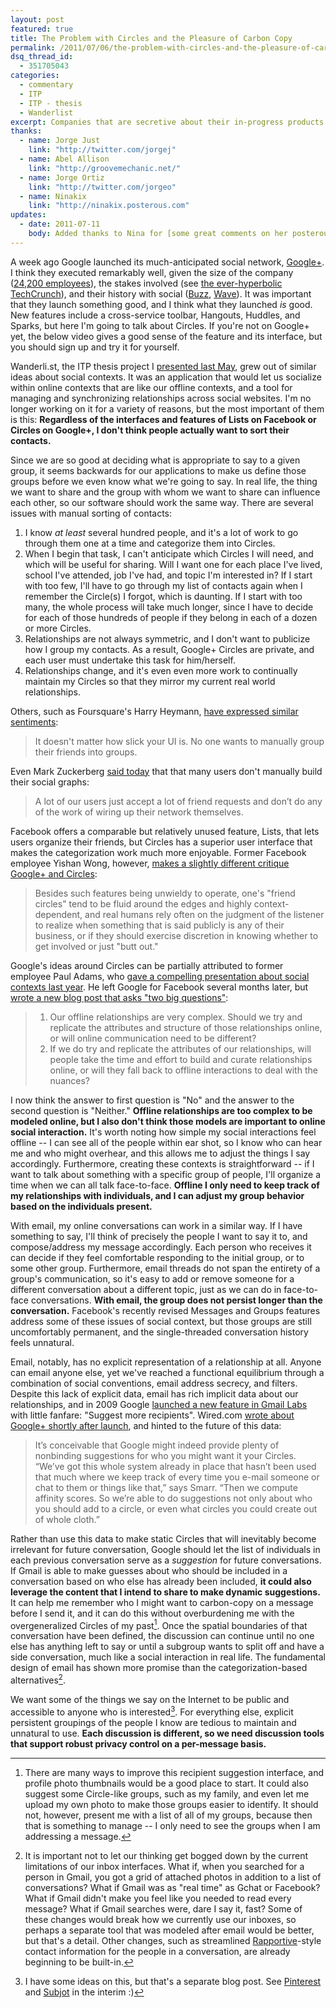 ```yaml
---
layout: post
featured: true
title: The Problem with Circles and the Pleasure of Carbon Copy
permalink: /2011/07/06/the-problem-with-circles-and-the-pleasure-of-carbon-copy/
dsq_thread_id:
  - 351705043
categories:
  - commentary
  - ITP
  - ITP - thesis
  - Wanderlist
excerpt: Companies that are secretive about their in-progress products are at a significant disadvantage.
thanks:
  - name: Jorge Just
    link: "http://twitter.com/jorgej"
  - name: Abel Allison
    link: "http://groovemechanic.net/"
  - name: Jorge Ortiz
    link: "http://twitter.com/jorgeo"
  - name: Ninakix
    link: "http://ninakix.posterous.com"
updates:
  - date: 2011-07-11
    body: Added thanks to Nina for [some great comments on her posterous](http://ninakix.posterous.com/60309089).
---
```

A week ago Google launched its much-anticipated social network, [Google+][1]. I think they executed remarkably well, given the size of the company ([24,200 employees][2]), the stakes involved (see [the ever-hyperbolic TechCrunch][3]), and their history with social ([Buzz][4], [Wave][5]). It was important that they launch something good, and I think what they launched *is* good. New features include a cross-service toolbar, Hangouts, Huddles, and Sparks, but here I'm going to talk about Circles. If you're not on Google+ yet, the below video gives a good sense of the feature and its interface, but you should sign up and try it for yourself.

Wanderli.st, the ITP thesis project I [presented last May][6], grew out of similar ideas about social contexts. It was an application that would let us socialize within online contexts that are like our offline contexts, and a tool for managing and synchronizing relationships across social websites. I'm no longer working on it for a variety of reasons, but the most important of them is this: **Regardless of the interfaces and features of Lists on Facebook or Circles on Google+, I don't think people actually want to sort their contacts.**

Since we are so good at deciding what is appropriate to say to a given group, it seems backwards for our applications to make us define those groups before we even know what we're going to say. In real life, the thing we want to share and the group with whom we want to share can influence each other, so our software should work the same way. There are several issues with manual sorting of contacts:

1.  I know *at least* several hundred people, and it's a lot of work to go through them one at a time and categorize them into Circles.
2.  When I begin that task, I can't anticipate which Circles I will need, and which will be useful for sharing. Will I want one for each place I've lived, school I've attended, job I've had, and topic I'm interested in? If I start with too few, I'll have to go through my list of contacts again when I remember the Circle(s) I forgot, which is daunting. If I start with too many, the whole process will take much longer, since I have to decide for each of those hundreds of people if they belong in each of a dozen or more Circles.
3.  Relationships are not always symmetric, and I don't want to publicize how I group my contacts. As a result, Google+ Circles are private, and each user must undertake this task for him/herself.
4.  Relationships change, and it's even even more work to continually maintain my Circles so that they mirror my current real world relationships.

Others, such as Foursquare's Harry Heymann, [have expressed similar sentiments][7]: 

> It doesn't matter how slick your UI is. No one wants to manually group their friends into groups.

Even Mark Zuckerberg [said today][8] that that many users don't manually build their social graphs:

> A lot of our users just accept a lot of friend requests and don’t do any of the work of wiring up their network themselves.

Facebook offers a comparable but relatively unused feature, Lists, that lets users organize their friends, but Circles has a superior user interface that makes the categorization work much more enjoyable. Former Facebook employee Yishan Wong, however, [makes a slightly different critique Google+ and Circles][9]:

> Besides such features being unwieldy to operate, one's "friend circles" tend to be fluid around the edges and highly context-dependent, and real humans rely often on the judgment of the listener to realize when something that is said publicly is any of their business, or if they should exercise discretion in knowing whether to get involved or just "butt out."

Google's ideas around Circles can be partially attributed to former employee Paul Adams, who [gave a compelling presentation about social contexts last year][10]. He left Google for Facebook several months later, but [wrote a new blog post that asks "two big questions"][11]:

> 1.  Our offline relationships are very complex. Should we try and replicate the attributes and structure of those relationships online, or will online communication need to be different?
> 2.  If we do try and replicate the attributes of our relationships, will people take the time and effort to build and curate relationships online, or will they fall back to offline interactions to deal with the nuances?

I now think the answer to first question is "No" and the answer to the second question is "Neither." **Offline relationships are too complex to be modeled online, but I also don't think those models are important to online social interaction.** It's worth noting how simple my social interactions feel offline -- I can see all of the people within ear shot, so I know who can hear me and who might overhear, and this allows me to adjust the things I say accordingly. Furthermore, creating these contexts is straightforward -- if I want to talk about something with a specific group of people, I'll organize a time when we can all talk face-to-face. **Offline I only need to keep track of my relationships with individuals, and I can adjust my group behavior based on the individuals present.**

With email, my online conversations can work in a similar way. If I have something to say, I'll think of precisely the people I want to say it to, and compose/address my message accordingly. Each person who receives it can decide if they feel comfortable responding to the initial group, or to some other group. Furthermore, email threads do not span the entirety of a group's communication, so it's easy to add or remove someone for a different conversation about a different topic, just as we can do in face-to-face conversations. **With email, the group does not persist longer than the conversation.** Facebook's recently revised Messages and Groups features address some of these issues of social context, but those groups are still uncomfortably permanent, and the single-threaded conversation history feels unnatural.

Email, notably, has no explicit representation of a relationship at all. Anyone can email anyone else, yet we've reached a functional equilibrium through a combination of social conventions, email address secrecy, and filters. Despite this lack of explicit data, email has rich implicit data about our relationships, and in 2009 Google [launched a new feature in Gmail Labs][12] with little fanfare: "Suggest more recipients". Wired.com [wrote about Google+ shortly after launch][13], and hinted to the future of this data:

> It’s conceivable that Google might indeed provide plenty of nonbinding suggestions for who you might want it your Circles. “We’ve got this whole system already in place that hasn’t been used that much where we keep track of every time you e-mail someone or chat to them or things like that,” says Smarr. “Then we compute affinity scores. So we’re able to do suggestions not only about who you should add to a circle, or even what circles you could create out of whole cloth.” 

Rather than use this data to make static Circles that will inevitably become irrelevant for future conversation, Google should let the list of individuals in each previous conversation serve as a *suggestion* for future conversations. If Gmail is able to make guesses about who should be included in a conversation based on who else has already been included, **it could also leverage the content that I intend to share to make dynamic suggestions.** It can help me remember who I might want to carbon-copy on a message before I send it, and it can do this without overburdening me with the overgeneralized Circles of my past[^1]. Once the spatial boundaries of that conversation have been defined, the discussion can continue until no one else has anything left to say or until a subgroup wants to split off and have a side conversation, much like a social interaction in real life. The fundamental design of email has shown more promise than the categorization-based alternatives[^2].

We want some of the things we say on the Internet to be public and accessible to anyone who is interested[^3]. For everything else, explicit persistent groupings of the people I know are tedious to maintain and unnatural to use. **Each discussion is different, so we need discussion tools that support robust privacy control on a per-message basis.**

[^1]: There are many ways to improve this recipient suggestion interface, and profile photo thumbnails would be a good place to start. It could also suggest some Circle-like groups, such as my family, and even let me upload my own photo to make those groups easier to identify. It should not, however, present me with a list of all of my groups, because then that is something to manage -- I only need to see the groups when I am addressing a message.
[^2]: It is important not to let our thinking get bogged down by the current limitations of our inbox interfaces. What if, when you searched for a person in Gmail, you got a grid of attached photos in addition to a list of conversations? What if Gmail was as "real time" as Gchat or Facebook? What if Gmail didn't make you feel like you needed to read every message? What if Gmail searches were, dare I say it, fast? Some of these changes would break how we currently use our inboxes, so perhaps a separate tool that was modeled after email would be better, but that's a detail. Other changes, such as streamlined [Rapportive](http://rapportive.com/)-style contact information for the people in a conversation, are already beginning to be built-in.
[^3]: I have some ideas on this, but that's a separate blog post. See [Pinterest](http://pinterest.com/) and [Subjot](http://subjot.com/) in the interim :)

 [1]: http://plus.google.com/
 [2]: http://en.wikipedia.org/wiki/Google
 [3]: http://techcrunch.com/2011/06/03/facebook-google-out-of-business/
 [4]: http://en.wikipedia.org/wiki/Google_Buzz#Reception
 [5]: http://en.wikipedia.org/wiki/Google_wave#Reception_and_end_of_development
 [6]: /2010/05/23/wanderlist-thesis-presentation/
 [7]: https://twitter.com/#!/harryh/status/85766219583590400
 [8]: http://www.livestream.com/facebookannouncements/video?clipId=pla_c9a5e167-4317-40b3-a722-38d61a8321a0
 [9]: http://www.quora.com/Yishan-Wong/How-Google+-Shows-That-Google-Still-Doesnt-Understand-Social
 [10]: /2010/07/03/paul-adams-on-the-real-life-social-network/
 [11]: http://www.thinkoutsidein.com/blog/2011/07/just-the-beginning/
 [12]: http://gmailblog.blogspot.com/2009/04/new-in-labs-suggest-more-recipients.html
 [13]: http://www.wired.com/epicenter/2011/06/inside-google-plus-social/all/1
